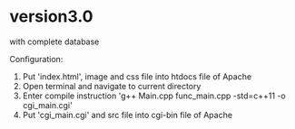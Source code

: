 # version3.0
with complete database

Configuration:

1. Put 'index.html', image and css file into htdocs file of Apache
2. Open terminal and navigate to current directory
3. Enter compile instruction 'g++ Main.cpp func_main.cpp -std=c++11 -o cgi_main.cgi'
4. Put 'cgi_main.cgi' and src file into cgi-bin file of Apache
